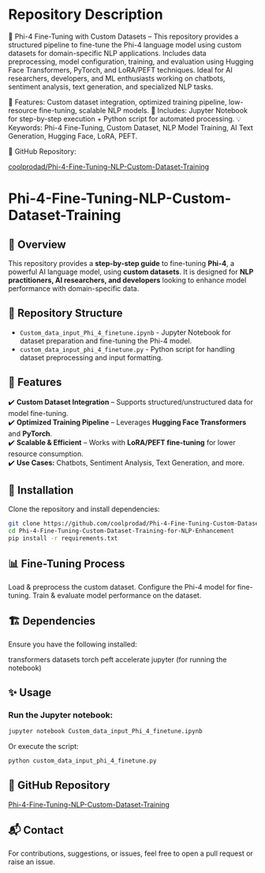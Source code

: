# Repository Description

🚀 Phi-4 Fine-Tuning with Custom Datasets – This repository provides a structured pipeline to fine-tune the Phi-4 language model using custom datasets for domain-specific NLP applications. Includes data preprocessing, model configuration, training, and evaluation using Hugging Face Transformers, PyTorch, and LoRA/PEFT techniques. Ideal for AI researchers, developers, and ML enthusiasts working on chatbots, sentiment analysis, text generation, and specialized NLP tasks.

🔹 Features: Custom dataset integration, optimized training pipeline, low-resource fine-tuning, scalable NLP models.
📖 Includes: Jupyter Notebook for step-by-step execution + Python script for automated processing.
💡 Keywords: Phi-4 Fine-Tuning, Custom Dataset, NLP Model Training, AI Text Generation, Hugging Face, LoRA, PEFT.

🔗 GitHub Repository:

[coolprodad/Phi-4-Fine-Tuning-NLP-Custom-Dataset-Training](https://github.com/coolprodad/Phi-4-Fine-Tuning-Custom-Dataset-Training-for-NLP-Enhancement)

# Phi-4-Fine-Tuning-NLP-Custom-Dataset-Training

## 📌 Overview
This repository provides a **step-by-step guide** to fine-tuning **Phi-4**, a powerful AI language model, using **custom datasets**. It is designed for **NLP practitioners, AI researchers, and developers** looking to enhance model performance with domain-specific data.

## 📂 Repository Structure
- `Custom_data_input_Phi_4_finetune.ipynb` - Jupyter Notebook for dataset preparation and fine-tuning the Phi-4 model.
- `custom_data_input_phi_4_finetune.py` - Python script for handling dataset preprocessing and input formatting.

## 🚀 Features
✔️ **Custom Dataset Integration** – Supports structured/unstructured data for model fine-tuning.  
✔️ **Optimized Training Pipeline** – Leverages **Hugging Face Transformers** and **PyTorch**.  
✔️ **Scalable & Efficient** – Works with **LoRA/PEFT fine-tuning** for lower resource consumption.  
✔️ **Use Cases:** Chatbots, Sentiment Analysis, Text Generation, and more.  

## 🔧 Installation
Clone the repository and install dependencies:

```bash
git clone https://github.com/coolprodad/Phi-4-Fine-Tuning-Custom-Dataset-Training-for-NLP-Enhancement.git
cd Phi-4-Fine-Tuning-Custom-Dataset-Training-for-NLP-Enhancement
pip install -r requirements.txt
```

## 📊 Fine-Tuning Process

Load & preprocess the custom dataset.
Configure the Phi-4 model for fine-tuning.
Train & evaluate model performance on the dataset.

## 🏗 Dependencies

Ensure you have the following installed:

transformers
datasets
torch
peft
accelerate
jupyter (for running the notebook)

## ✨ Usage

### Run the Jupyter notebook:
```bash
jupyter notebook Custom_data_input_Phi_4_finetune.ipynb
```
Or execute the script:
```bash
python custom_data_input_phi_4_finetune.py
```

## 🔗 GitHub Repository

[Phi-4-Fine-Tuning-NLP-Custom-Dataset-Training](https://github.com/coolprodad/Phi-4-Fine-Tuning-Custom-Dataset-Training-for-NLP-Enhancement)

## 📬 Contact

For contributions, suggestions, or issues, feel free to open a pull request or raise an issue.

